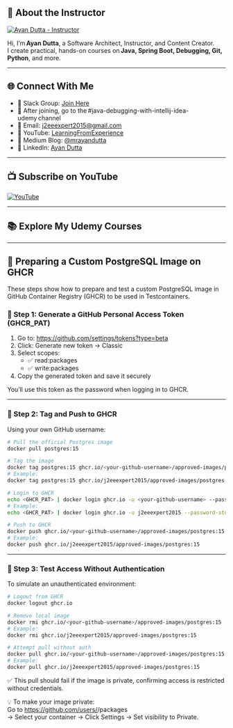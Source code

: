 ## 👤 About the Instructor

[![Ayan Dutta - Instructor](https://img-c.udemycdn.com/user/200_H/5007784_d6b8.jpg)](https://www.udemy.com/user/ayandutta/)

Hi, I’m **Ayan Dutta**, a Software Architect, Instructor, and Content Creator.  
I create practical, hands-on courses on **Java, Spring Boot, Debugging, Git, Python**, and more.

---

## 🌐 Connect With Me

- 💬 Slack Group: [Join Here](https://join.slack.com/t/learningfromexp/shared_invite/zt-1fnksxgd0-_jOdmIq2voEeMtoindhWrA)
- 📢 After joining, go to the #java-debugging-with-intellij-idea-udemy channel  
- 📧 Email: j2eeexpert2015@gmail.com  
- 🔗 YouTube: [LearningFromExperience](https://www.youtube.com/@learningfromexperience)  
- 📝 Medium Blog: [@mrayandutta](https://medium.com/@mrayandutta)  
- 💼 LinkedIn: [Ayan Dutta](https://www.linkedin.com/in/ayan-dutta-a41091b/)

---

## 📺 Subscribe on YouTube

[![YouTube](https://img.shields.io/badge/Watch%20on%20YouTube-FF0000?style=for-the-badge&logo=youtube&logoColor=white)](https://www.youtube.com/@learningfromexperience)

---

## 📚 Explore My Udemy Courses

<!-- Insert course tables here -->

---

## 🐳 Preparing a Custom PostgreSQL Image on GHCR

These steps show how to prepare and test a custom PostgreSQL image in GitHub Container Registry (GHCR) to be used in Testcontainers.

### 🔐 Step 1: Generate a GitHub Personal Access Token (GHCR_PAT)

1. Go to: https://github.com/settings/tokens?type=beta  
2. Click: Generate new token → Classic  
3. Select scopes:
   - ✅ read:packages  
   - ✅ write:packages  
4. Copy the generated token and save it securely

You’ll use this token as the password when logging in to GHCR.

---

### 🔧 Step 2: Tag and Push to GHCR

Using your own GitHub username:

```bash
# Pull the official Postgres image
docker pull postgres:15

# Tag the image
docker tag postgres:15 ghcr.io/<your-github-username>/approved-images/postgres:15
# Example:
docker tag postgres:15 ghcr.io/j2eeexpert2015/approved-images/postgres:15

# Login to GHCR
echo <GHCR_PAT> | docker login ghcr.io -u <your-github-username> --password-stdin
# Example:
echo <GHCR_PAT> | docker login ghcr.io -u j2eeexpert2015 --password-stdin

# Push to GHCR
docker push ghcr.io/<your-github-username>/approved-images/postgres:15
# Example:
docker push ghcr.io/j2eeexpert2015/approved-images/postgres:15
```

---

### 🚫 Step 3: Test Access Without Authentication

To simulate an unauthenticated environment:

```bash
# Logout from GHCR
docker logout ghcr.io

# Remove local image
docker rmi ghcr.io/<your-github-username>/approved-images/postgres:15
# Example:
docker rmi ghcr.io/j2eeexpert2015/approved-images/postgres:15

# Attempt pull without auth
docker pull ghcr.io/<your-github-username>/approved-images/postgres:15
# Example:
docker pull ghcr.io/j2eeexpert2015/approved-images/postgres:15
```

✅ This pull should fail if the image is private, confirming access is restricted without credentials.

💡 To make your image private:  
Go to https://github.com/users/<your-github-username>/packages  
→ Select your container → Click Settings → Set visibility to Private.
